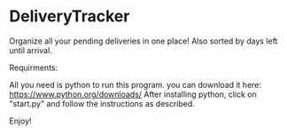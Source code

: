 # DeliveryTracker
Organize all your pending deliveries in one place! Also sorted by days left until arrival.

Requirments:

All you need is python to run this program. you can download it here:
https://www.python.org/downloads/
After installing python, click on "start.py" and follow the instructions as described.

Enjoy!
